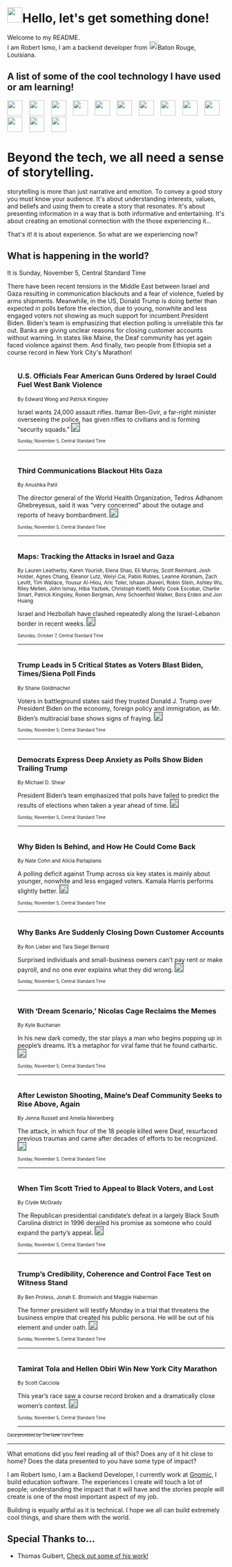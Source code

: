<h1><img src="https://emojis.slackmojis.com/emojis/images/1643514375/3493/hot-coffee.gif?1643514375" width="35"/>Hello, let's get something done!</h1>

<p>Welcome to my README.<br/>
I am Robert Ismo, I am a backend developer from <img src="https://emojis.slackmojis.com/emojis/images/1638395689/50435/moulin_rouge.png?1638395689" width="20"/>Baton Rouge, Louisiana.</p>
<h2>A list of some of the cool technology I have used or am learning!</h2>
<p>
<img src="https://emojis.slackmojis.com/emojis/images/1643516091/21142/meow_bongotap.gif?1643516091" width="35" alt="">
<img src="https://img.shields.io/badge/Favorite%20Frontend%20Framework-SvelteKit-f83903" alt="">
<img src="https://img.shields.io/badge/Second%20Favorite-Vue-40b581" alt="">
<img src="https://img.shields.io/badge/Most%20Used%20Runtime-Nodejs-78b061" alt="">
<img src="https://emojis.slackmojis.com/emojis/images/1643517416/34482/fire.gif?1643517416" width="35" alt="">
<img src="https://img.shields.io/badge/Javascript%20But%20Better-Typescript-0078ca" alt="">
<img src="https://img.shields.io/badge/Favorite%20Language-Elixir-3e244d" alt="">
<img src="https://img.shields.io/badge/Containerize%20Everything-Docker-6ac9ef" alt="">
<img src="https://emojis.slackmojis.com/emojis/images/1643514596/5999/meow_party.gif?1643514596" width="35" alt="">
<img src="https://img.shields.io/badge/API%20Love%20Language-Graphql-de32a5" alt="">
<img src="https://img.shields.io/badge/Our%20Favorite%20Version%20Controller-Git-e94f33" alt="">
<img src="https://img.shields.io/badge/Favorite%20Database-Redis-d42d1d" alt="">
<img src="https://emojis.slackmojis.com/emojis/images/1643514559/5584/deployparrot.gif?1643514559" width="35" alt="">
<img src="https://img.shields.io/badge/Container%20Interstate-RabbitMQ-f66200" alt="">
<img src="https://img.shields.io/badge/Gotta%20Learn-Kubernetes-316adf" alt="">
<img src="https://img.shields.io/badge/Really%20Mature%20Now-WASM-654fef" alt="">
<img src="https://emojis.slackmojis.com/emojis/images/1666642497/61942/dance_vibe.gif?1666642497" width="35" alt="">
<img src="https://img.shields.io/badge/For%20My%20M1-ARM64-657d96" alt="">
<img src="https://img.shields.io/badge/Loving%20This%20So%20Much-TailwindCSS-17bcb5" alt="">
<img src="https://img.shields.io/badge/Cool%20Build%20Tool-Vite-f9cb24" alt="">
<img src="https://emojis.slackmojis.com/emojis/images/1669231376/62819/working-on-it.gif?1669231376" width="35" alt="">
<img src="https://img.shields.io/badge/Fun%20and%20Easy%20Database-MongoDB-5f8c49" alt="">
<img src="https://img.shields.io/badge/JS%20Life%20Support-NPM-c73737" alt="">
<img src="https://img.shields.io/badge/I%20Liked%20It-DynamoDB-0073b9" alt="">
<img src="https://emojis.slackmojis.com/emojis/images/1643514045/46/question.gif?1643514045" width="35" alt="">
<img src="https://img.shields.io/badge/cool-React-60d6f9" alt="">
<img src="https://img.shields.io/badge/Future%20Big%20Project-Lambda-f37e00" alt="">
<img src="https://img.shields.io/badge/NPM%20But%20Better-PNPM-f1aa07" alt="">
<img src="https://emojis.slackmojis.com/emojis/images/1643514943/9662/fbwow.gif?1643514943" width="35" alt="">
<img src="https://img.shields.io/badge/First%20Language-C-662079" alt="">
<img src="https://img.shields.io/badge/Where%20I%20Deploy%20Frontend-Vercel-000000" alt="">
<img src="https://img.shields.io/badge/Who%20Does%20not%20Want%20an%20App-Swift-f9492a" alt="">
<img src="https://emojis.slackmojis.com/emojis/images/1643514058/151/javascript.png?1643514058" width="35" alt="">
<img src="https://img.shields.io/badge/cool-Python-fbd542" alt="">
<img src="https://img.shields.io/badge/Favorite%20Something-Stripe-656cdc" alt="">
<img src="https://img.shields.io/badge/Of%20Course-HTML5-ed6327" alt="">
<img src="https://emojis.slackmojis.com/emojis/images/1660415405/60731/bomb.gif?1660415405" width="35" alt="">
<img src="https://img.shields.io/badge/hate-CSS-2964ec" alt="">
<img src="https://img.shields.io/badge/Learning-CircleCI-141215" alt="">
<img src="https://img.shields.io/badge/Learning-Rust-fbbb3b" alt="">
<img src="https://emojis.slackmojis.com/emojis/images/1660415397/60712/writing-hand.gif?1660415397" width="35" alt="">
<img src="https://img.shields.io/badge/Dev%20Browser%20of%20Choice-Firefox-cc4e26" alt="">
<img src="https://img.shields.io/badge/Recoverying%20From%20Windows-UNIX-1781e3" alt="">
<img src="https://img.shields.io/badge/LOVE-LogSeq-90c1c2" alt="">
<img src="https://emojis.slackmojis.com/emojis/images/1643514066/223/kirby.gif?1643514066" width="35" alt="">
<img src="https://img.shields.io/badge/Daily%20Driver-MacOS-e6e6e8" alt="">
<img src="https://img.shields.io/badge/Git%20Server-Github-000000" alt="">
<img src="https://img.shields.io/badge/enjoyable-EC2-f17428" alt="">
<img src="https://emojis.slackmojis.com/emojis/images/1643514239/2069/excited.gif?1643514239" width="35" alt="">
</p>
<h1>Beyond the tech, we all need a sense of storytelling.</h1>
<p>storytelling is more than just narrative and emotion. To convey a good story you must know your audience. It's about understanding interests, values, and beliefs and using them to create a story that resonates. It's about presenting information in a way that is both informative and entertaining. It's about creating an emotional connection with the those experiencing it...</p>
<p>That's it! it is about experience. So what are we experiencing now?</p>
<h2>What is happening in the world?</h2>
<p>It is Sunday, November 5, Central Standard Time</p>
<p>
There have been recent tensions in the Middle East between Israel and Gaza resulting in communication blackouts and a fear of violence, fueled by arms shipments. Meanwhile, in the US, Donald Trump is doing better than expected in polls before the election, due to young, nonwhite and less engaged voters not showing as much support for incumbent President Biden. Biden&#39;s team is emphasizing that election polling is unreliable this far out. Banks are giving unclear reasons for closing customer accounts without warning. In states like Maine, the Deaf community has yet again faced violence against them. And finally, two people from Ethiopia set a course record in New York City&#39;s Marathon!</p>
<ol>
<img src="https://img.shields.io/badge/-us-blue" alt="">
<h3>U.S. Officials Fear American Guns Ordered by Israel Could Fuel West Bank Violence</h3>
<sub>By Edward Wong and Patrick Kingsley</sub>
<p>Israel wants 24,000 assault rifles. Itamar Ben-Gvir, a far-right minister overseeing the police, has given rifles to civilians and is forming “security squads.”  <a href=""><img src="https://developer.nytimes.com/files/poweredby_nytimes_30b.png?v=1583354208352" height="20"></a></p>
<sub><sub>Sunday, November 5, Central Standard Time</sub></sub>
<hr/>
<img src="https://img.shields.io/badge/-world-blue" alt="">
<h3>Third Communications Blackout Hits Gaza</h3>
<sub>By Anushka Patil</sub>
<p>The director general of the World Health Organization, Tedros Adhanom Ghebreyesus, said it was “very concerned” about the outage and reports of heavy bombardment.  <a href=""><img src="https://developer.nytimes.com/files/poweredby_nytimes_30b.png?v=1583354208352" height="20"></a></p>
<sub><sub>Sunday, November 5, Central Standard Time</sub></sub>
<hr/>
<img src="https://img.shields.io/badge/-world-blue" alt="">
<h3>Maps: Tracking the Attacks in Israel and Gaza</h3>
<sub>By Lauren Leatherby, Karen Yourish, Elena Shao, Eli Murray, Scott Reinhard, Josh Holder, Agnes Chang, Eleanor Lutz, Weiyi Cai, Pablo Robles, Leanne Abraham, Zach Levitt, Tim Wallace, Yousur Al-Hlou, Aric Toler, Ishaan Jhaveri, Robin Stein, Ashley Wu, Riley Mellen, John Ismay, Hiba Yazbek, Christoph Koettl, Molly Cook Escobar, Charlie Smart, Patrick Kingsley, Ronen Bergman, Amy Schoenfeld Walker, Bora Erden and Jon Huang</sub>
<p>Israel and Hezbollah have clashed repeatedly along the Israel-Lebanon border in recent weeks.  <a href=""><img src="https://developer.nytimes.com/files/poweredby_nytimes_30b.png?v=1583354208352" height="20"></a></p>
<sub><sub>Saturday, October 7, Central Standard Time</sub></sub>
<hr/>
<img src="https://img.shields.io/badge/-us-blue" alt="">
<h3>Trump Leads in 5 Critical States as Voters Blast Biden, Times&#x2F;Siena Poll Finds</h3>
<sub>By Shane Goldmacher</sub>
<p>Voters in battleground states said they trusted Donald J. Trump over President Biden on the economy, foreign policy and immigration, as Mr. Biden’s multiracial base shows signs of fraying.  <a href=""><img src="https://developer.nytimes.com/files/poweredby_nytimes_30b.png?v=1583354208352" height="20"></a></p>
<sub><sub>Sunday, November 5, Central Standard Time</sub></sub>
<hr/>
<img src="https://img.shields.io/badge/-us-blue" alt="">
<h3>Democrats Express Deep Anxiety as Polls Show Biden Trailing Trump</h3>
<sub>By Michael D. Shear</sub>
<p>President Biden’s team emphasized that polls have failed to predict the results of elections when taken a year ahead of time.  <a href=""><img src="https://developer.nytimes.com/files/poweredby_nytimes_30b.png?v=1583354208352" height="20"></a></p>
<sub><sub>Sunday, November 5, Central Standard Time</sub></sub>
<hr/>
<img src="https://img.shields.io/badge/-upshot-blue" alt="">
<h3>Why Biden Is Behind, and How He Could Come Back</h3>
<sub>By Nate Cohn and Alicia Parlapiano</sub>
<p>A polling deficit against Trump across six key states is mainly about younger, nonwhite and less engaged voters. Kamala Harris performs slightly better.  <a href=""><img src="https://developer.nytimes.com/files/poweredby_nytimes_30b.png?v=1583354208352" height="20"></a></p>
<sub><sub>Sunday, November 5, Central Standard Time</sub></sub>
<hr/>
<img src="https://img.shields.io/badge/-business-blue" alt="">
<h3>Why Banks Are Suddenly Closing Down Customer Accounts</h3>
<sub>By Ron Lieber and Tara Siegel Bernard</sub>
<p>Surprised individuals and small-business owners can’t pay rent or make payroll, and no one ever explains what they did wrong.  <a href=""><img src="https://developer.nytimes.com/files/poweredby_nytimes_30b.png?v=1583354208352" height="20"></a></p>
<sub><sub>Sunday, November 5, Central Standard Time</sub></sub>
<hr/>
<img src="https://img.shields.io/badge/-movies-blue" alt="">
<h3>With ‘Dream Scenario,’ Nicolas Cage Reclaims the Memes</h3>
<sub>By Kyle Buchanan</sub>
<p>In his new dark comedy, the star plays a man who begins popping up in people’s dreams. It’s a metaphor for viral fame that he found cathartic.  <a href=""><img src="https://developer.nytimes.com/files/poweredby_nytimes_30b.png?v=1583354208352" height="20"></a></p>
<sub><sub>Sunday, November 5, Central Standard Time</sub></sub>
<hr/>
<img src="https://img.shields.io/badge/-us-blue" alt="">
<h3>After Lewiston Shooting, Maine’s Deaf Community Seeks to Rise Above, Again</h3>
<sub>By Jenna Russell and Amelia Nierenberg</sub>
<p>The attack, in which four of the 18 people killed were Deaf, resurfaced previous traumas and came after decades of efforts to be recognized.  <a href=""><img src="https://developer.nytimes.com/files/poweredby_nytimes_30b.png?v=1583354208352" height="20"></a></p>
<sub><sub>Sunday, November 5, Central Standard Time</sub></sub>
<hr/>
<img src="https://img.shields.io/badge/-us-blue" alt="">
<h3>When Tim Scott Tried to Appeal to Black Voters, and Lost</h3>
<sub>By Clyde McGrady</sub>
<p>The Republican presidential candidate’s defeat in a largely Black South Carolina district in 1996 derailed his promise as someone who could expand the party’s appeal.  <a href=""><img src="https://developer.nytimes.com/files/poweredby_nytimes_30b.png?v=1583354208352" height="20"></a></p>
<sub><sub>Sunday, November 5, Central Standard Time</sub></sub>
<hr/>
<img src="https://img.shields.io/badge/-nyregion-blue" alt="">
<h3>Trump’s Credibility, Coherence and Control Face Test on Witness Stand</h3>
<sub>By Ben Protess, Jonah E. Bromwich and Maggie Haberman</sub>
<p>The former president will testify Monday in a trial that threatens the business empire that created his public persona. He will be out of his element and under oath.  <a href=""><img src="https://developer.nytimes.com/files/poweredby_nytimes_30b.png?v=1583354208352" height="20"></a></p>
<sub><sub>Sunday, November 5, Central Standard Time</sub></sub>
<hr/>
<img src="https://img.shields.io/badge/-nyregion-blue" alt="">
<h3>Tamirat Tola and Hellen Obiri Win New York City Marathon</h3>
<sub>By Scott Cacciola</sub>
<p>This year’s race saw a course record broken and a dramatically close women’s contest.  <a href=""><img src="https://developer.nytimes.com/files/poweredby_nytimes_30b.png?v=1583354208352" height="20"></a></p>
<sub><sub>Sunday, November 5, Central Standard Time</sub></sub>
<hr/>
</ol>
<a href="https://developer.nytimes.com"><sub><sub>Data provided by The New York Times</sub></sub></a>
<hr/>
<p>What emotions did you feel reading all of this? Does any of it hit close to home? Does the data presented to you have some type of impact?</p>
<p>I am Robert Ismo, I am a Backend Developer, I currently work at <a href="https://gnomic.education/">Gnomic</a>, I build education software. The experiences I create will touch a lot of people; understanding the impact that it will have and the stories people will create is one of the most important aspect of my job.</p>
<p>Building is equally artful as it is technical. I hope we all can build extremely cool things, and share them with the world.</p>
<h2>Special Thanks to...</h2>
<ul>
<li>Thomas Guibert, <a href="https://github.com/thmsgbrt/thmsgbrt">Check out some of his work!</a></li>
</ul>